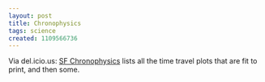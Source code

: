 ```yaml
---
layout: post
title: Chronophysics
tags: science
created: 1109566736
---
```

Via del.icio.us:  [SF Chronophysics](http://www.xibalba.demon.co.uk/jbr/chrono.html) lists all the time travel plots that are fit to print, and then some.
